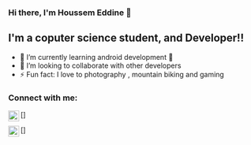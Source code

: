 ### Hi there, I'm Houssem Eddine 👋

## I'm a  coputer science student, and Developer!!

- 🌱 I’m currently learning android development 📱
- 👯 I’m looking to collaborate with other developers
- ⚡ Fun fact: I love to photography , mountain biking and gaming

### Connect with me:

[<img align="left" alt="codeSTACKr | LinkedIn" width="22px" src="https://cdn.jsdelivr.net/npm/simple-icons@v3/icons/linkedin.svg" />]

[<img align="left" alt="codeSTACKr | Instagram" width="22px" src="https://cdn.jsdelivr.net/npm/simple-icons@v3/icons/instagram.svg" />]

<br />
